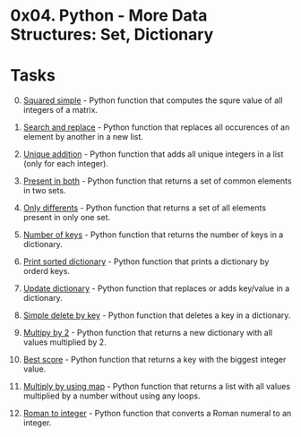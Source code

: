 0x04. Python - More Data Structures: Set, Dictionary
====================================================

# Tasks

0. [Squared simple](./0-square_matrix_simple.py) - Python function that computes the squre value of all integers of a matrix.

1. [Search and replace](./1-search_replace.py) - Python function that replaces all occurences of an element by another in a new list.
	
2. [Unique addition](./2-uniq_add.py) - Python function that adds all unique integers in a list (only for each integer).
	
3. [Present in both](./3-common_element.py) - Python function that returns a set of common elements in two sets.
	
4. [Only differents](./4-only_diff_elements.py) - Python function that returns a set of all elements present in only one set.
	
5. [Number of keys](./5-number_keys.py) - Python function that returns the number of keys in a dictionary.

6. [Print sorted dictionary](./6-print_sorted_dictionary) - Python function that prints a dictionary by orderd keys.

7. [Update dictionary](./7-update_dictionary.py) - Python function that replaces or adds key/value in a dictionary.

8. [Simple delete by key](./8-simple_delete.py) - Python function that deletes a key in a dictionary.

9. [Multipy by 2](./9-multiply_by_2.py) - Python function that returns a new dictionary with all values multiplied by 2.

10. [Best score](./10-best_score.py) - Python function that returns a key with the biggest integer value.

11. [Multiply by using map](./11-multiply_list_map.py) - Python function that returns a list with all values multiplied by a number without using any loops.

12. [Roman to integer](./12-roman_to_int.py) - Python function that converts a Roman numeral to an integer.
